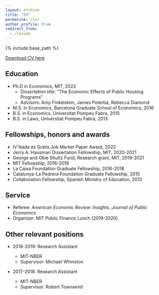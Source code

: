 ```yaml
---
layout: archive
title: "CV"
permalink: /cv/
author_profile: true
redirect_from:
  - /resume
---
```


{% include base_path %}

[Download CV here](/files/20220707_Blanco_CV.pdf)

Education
------
* Ph.D in Economics, MIT, 2022
  * *Dissertation title*: &quot;The Economic Effects of Public Housing Programs&quot;
  * *Advisors*: Amy Finkelstein, James Poterba, Rebecca Diamond
* M.S. in Economics, Barcelona Graduate School of Economics, 2016
* B.S. in Economics, Universitat Pompeu Fabra, 2015
* B.S. in Laws, Universitat Pompeu Fabra, 2013

Fellowships, honors and awards
------
* IV Nada es Gratis Job Market Paper Award, 2022 
* Jerry A. Hausman Dissertation Fellowship, MIT, 2020-2021
* George and Obie Shultz Fund, Research grant, MIT, 2019-2021
* MIT Fellowship, 2016-2018
* La Caixa Foundation Graduate Fellowship, 2016-2018
* Catalunya-La Pedrera Foundation Graduate Fellowship, 2015
* Collaboration Fellowship, Spanish Ministry of Education, 2013

Service
------
* Referee: *American Economic Review: Insights*, *Journal of Public Economics*
* Organizer: MIT Public Finance Lunch (2019-2020)

<!---  
Teaching
------
  <ul>{% for post in site.teaching %}
    {% include archive-single-cv.html %}
  {% endfor %}</ul>
--->  

Other relevant positions
------
* 2018-2019: Research Assistant
  * MIT-NBER
  * Supervisor: Michael Whinston

* 2017-2018: Research Assistant
  * MIT-NBER
  * Supervisor: Robert Townsend
  
